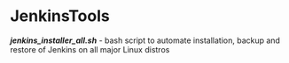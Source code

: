 JenkinsTools
============

***jenkins_installer_all.sh*** - bash script to automate installation, backup and restore of Jenkins on all major Linux distros
